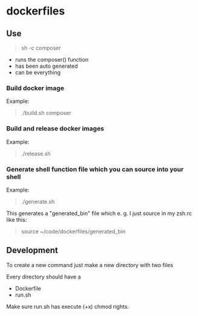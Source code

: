 # dockerfiles

## Use

> sh -c composer

* runs the composer() function
* has been auto generated
* can be everything

### Build docker image

Example:
> ./build.sh composer

### Build and release docker images

Example:
> ./release.sh

### Generate shell function file which you can source into your shell

Example:
> ./generate.sh

This generates a "generated_bin" file which e. g. I just source in my zsh.rc like this:
> source ~/code/dockerfiles/generated_bin

## Development

To create a new command just make a new directory with two files

Every directory should have a
* Dockerfile
* run.sh

Make sure run.sh has execute (+x) chmod rights.
